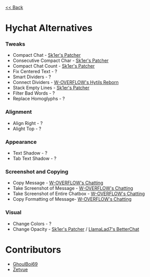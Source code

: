 [<< Back](README.md)

# Hychat Alternatives

### Tweaks

  - Compact Chat - [Sk1er's Patcher](https://sk1er.club/mods/patcher)
  - Consecutive Compact Char - [Sk1er's Patcher](https://sk1er.club/mods/patcher)
  - Compact Chat Count - [Sk1er's Patcher](https://sk1er.club/mods/patcher)
  - Fix Centered Text - ?
  - Smart Dividers - ?
  - Connect Dividers - [W-OVERFLOW's Hytils Reborn](https://github.com/W-OVERFLOW/Hytils-Reborn)
  - Stack Empty Lines - [Sk1er's Patcher](https://sk1er.club/mods/patcher)
  - Filter Bad Words - ?
  - Replace Homoglyphs - ?

### Alignment

  - Align Right - ?
  - Alight Top - ?

### Appearance

  - Text Shadow - ?
  - Tab Text Shadow - ?

### Screenshot and Copying

  - Copy Message - [W-OVERFLOW's Chatting](https://github.com/W-OVERFLOW/Chatting)
  - Take Screenshot of Message - [W-OVERFLOW's Chatting](https://github.com/W-OVERFLOW/Chatting)
  - Take Screenshot of Entire Chatbox - [W-OVERFLOW's Chatting](https://github.com/W-OVERFLOW/Chatting)
  - Copy Formatting of Message- [W-OVERFLOW's Chatting](https://github.com/W-OVERFLOW/Chatting)

### Visual

  - Change Colors - ?
  - Change Opacity - [Sk1er's Patcher](https://sk1er.club/mods/patcher) / [LlamaLad7's BetterChat](https://www.curseforge.com/minecraft/mc-mods/better-chat/files/all?filter-game-version=2020709689%3A5806)

# Contributors

- [GhoulBoi69](https://github.com/GhoulBoii)
- [Zetvue](https://zetvue.carrd.co)
